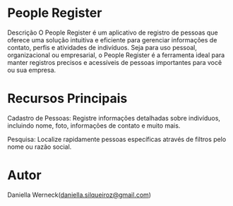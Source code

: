 # People Register
Descrição
O People Register é um aplicativo de registro de pessoas que oferece uma solução intuitiva e eficiente para gerenciar informações de contato, perfis e atividades de indivíduos. Seja para uso pessoal, organizacional ou empresarial, o People Register é a ferramenta ideal para manter registros precisos e acessíveis de pessoas importantes para você ou sua empresa.

# Recursos Principais
Cadastro de Pessoas: Registre informações detalhadas sobre indivíduos, incluindo nome, foto, informações de contato e muito mais.

Pesquisa: Localize rapidamente pessoas específicas através de filtros  pelo nome ou razão social.

# Autor
Daniella Werneck(daniella.silqueiroz@gmail.com)
